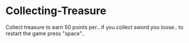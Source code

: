 # Collecting-Treasure
Collect treasure to earn 50 points per.. if you collect sword you loose.. to restart the game press "space"..
